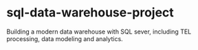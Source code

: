 # sql-data-warehouse-project
Building a modern data warehouse with SQL sever, including TEL processing, data modeling and analytics.
